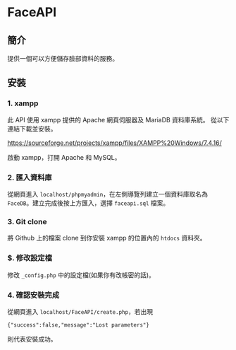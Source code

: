 # FaceAPI

## 簡介

提供一個可以方便儲存臉部資料的服務。

## 安裝

### 1. xampp 

此 API 使用 xampp 提供的 Apache 網頁伺服器及 MariaDB 資料庫系統。
從以下連結下載並安裝。

https://sourceforge.net/projects/xampp/files/XAMPP%20Windows/7.4.16/

啟動 xampp，打開 Apache 和 MySQL。

### 2. 匯入資料庫

從網頁進入 `localhost/phpmyadmin`，在左側導覽列建立一個資料庫取名為 `FaceDB`。建立完成後按上方匯入，選擇 `faceapi.sql` 檔案。

### 3. Git clone

將 Github 上的檔案 clone 到你安裝 xampp 的位置內的 `htdocs` 資料夾。

### $. 修改設定檔

修改 `_config.php` 中的設定檔(如果你有改帳密的話)。

### 4. 確認安裝完成

從網頁進入 `localhost/FaceAPI/create.php`，若出現

`{"success":false,"message":"Lost parameters"}`

則代表安裝成功。